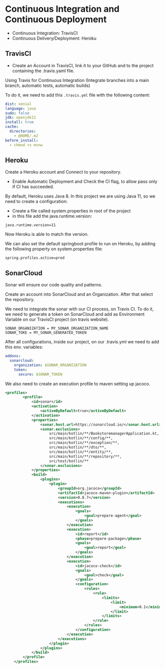 # Continuous Integration and Continuous Deployment

- Continuous Integration: TravisCI
- Continuous Delivery/Deployment: Heroku

## TravisCI

- Create an Account in TravisCI, link it to your GitHub and to the project containing the .travis.yaml file.

Using Travis for Continuous Integration (Integrate branches into a main branch, automatic tests, automatic builds)

To do it, we need to add this `.travis.yml` file with the following content:

```yaml
dist: xenial
language: java
sudo: false
jdk: openjdk11
install: true
cache:
  directories:
    - @HOME/.m2
before_install:
  - chmod +x mvnw
```

## Heroku

Create a Heroku account and Connect to your repository.

- Enable Automatic Deployment and Check the CI flag, to allow pass only if CI has succeeded.

By default, Heroku uses Java 8. In this project we are using Java 11, so we need to create a configuration:

- Create a file called system.properties in root of the project
- in this file add the java.runtime.version:

```properties
java.runtime.version=11
```

Now Heroku is able to match the version.

We can also set the default springboot profile to run on Heroku, by adding the following property on system.properties
file:

```properties
spring.profiles.active=prod
```

## SonarCloud
Sonar will ensure our code quality and patterns.

Create an account into SonarCloud and an Organization. After that select the repository.

We need to integrate the sonar with our CI process, on Travis CI. To do it, we need to generate a token on SonarCloud
and add as Environment Variable on our TravisCI project (on travis website).

```properties
SONAR_ORGANIZATION = MY_SONAR_ORGANIZATION_NAME
SONAR_TOKE = MY_SONAR_GENERATED_TOKEN
```

After all configurations, inside our project, on our .travis.yml we need to add this env. variables:

```yaml
addons:
  sonarcloud: 
    organization: $SONAR_ORGANIZATION
    token:
      secure: $SONAR_TOKEN
```

We also need to create an execution profile to maven setting up jacoco.

```xml
<profiles>
        <profile>
            <id>sonar</id>
            <activation>
                <activeByDefault>true</activeByDefault>
            </activation>
            <properties>
                <sonar.host.url>https://sonarcloud.io/</sonar.host.url>
                <sonar.exclusions>
                    src/main/kotlin/**/BookstoremanagerApplication.kt,
                    src/main/kotlin/**/config/**,
                    src/main/kotlin/**/exception/**,
                    src/main/kotlin/**/dto/**,
                    src/main/kotlin/**/entity/**,
                    src/main/kotlin/**/repository/**,
                    src/test/kotlin/**
                </sonar.exclusions>
            </properties>
            <build>
                <plugins>
                    <plugin>
                        <groupId>org.jacoco</groupId>
                        <artifactId>jacoco-maven-plugin</artifactId>
                        <version>0.8.7</version>
                        <executions>
                            <execution>
                                <goals>
                                    <goal>prepare-agent</goal>
                                </goals>
                            </execution>
                            <execution>
                                <id>report</id>
                                <phase>prepare-package</phase>
                                <goals>
                                    <goal>report</goal>
                                </goals>
                            </execution>
                            <execution>
                                <id>jacoco-check</id>
                                <goals>
                                    <goal>check</goal>
                                </goals>
                                <configuration>
                                    <rules>
                                        <rule>
                                            <limits>
                                                <limit>
                                                    <minimum>0.1</minimum>
                                                </limit>
                                            </limits>
                                        </rule>
                                    </rules>
                                </configuration>
                            </execution>
                        </executions>
                    </plugin>
                </plugins>
            </build>
        </profile>
    </profiles>
```